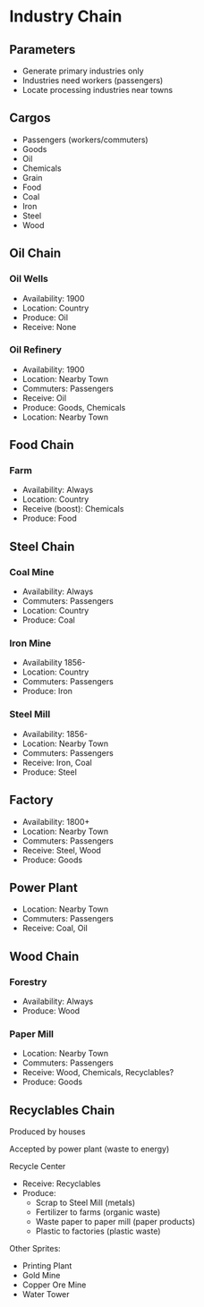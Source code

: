# Industry Chain

## Parameters
* Generate primary industries only
* Industries need workers (passengers)
* Locate processing industries near towns

## Cargos

* Passengers (workers/commuters)
* Goods
* Oil
* Chemicals
* Grain
* Food
* Coal
* Iron
* Steel
* Wood

## Oil Chain

### Oil Wells
* Availability:		1900
* Location:			Country
* Produce: 			Oil
* Receive: 			None

### Oil Refinery
* Availability:		1900
* Location:			Nearby Town
* Commuters: 		Passengers
* Receive: 			Oil
* Produce: 			Goods, Chemicals
* Location: 		Nearby Town

## Food Chain

### Farm 
* Availability:		Always
* Location:			Country
* Receive (boost):	Chemicals
* Produce: 			Food

## Steel Chain

### Coal Mine
* Availability:		Always
* Commuters: 		Passengers
* Location:			Country
* Produce: 			Coal

### Iron Mine
* Availability		1856-
* Location:			Country
* Commuters: 		Passengers
* Produce: 			Iron

### Steel Mill
* Availability:		1856-
* Location:			Nearby Town
* Commuters: 		Passengers
* Receive: 			Iron, Coal
* Produce: 			Steel 

## Factory
* Availability:		1800+
* Location:			Nearby Town
* Commuters:		Passengers
* Receive:			Steel, Wood
* Produce:			Goods

## Power Plant
* Location:			Nearby Town
* Commuters: 		Passengers
* Receive: 			Coal, Oil

## Wood Chain

### Forestry
* Availability:		Always
* Produce: 			Wood

### Paper Mill
* Location:			Nearby Town
* Commuters: 		Passengers
* Receive: 			Wood, Chemicals, Recyclables?
* Produce: 			Goods

## Recyclables Chain

Produced by houses

Accepted by power plant (waste to energy)

Recycle Center
* Receive:			Recyclables
* Produce:			
	* Scrap to Steel Mill (metals)
	* Fertilizer to farms (organic waste)
	* Waste paper to paper mill (paper products)
	* Plastic to factories (plastic waste)



Other Sprites:

* Printing Plant
* Gold Mine
* Copper Ore Mine
* Water Tower

